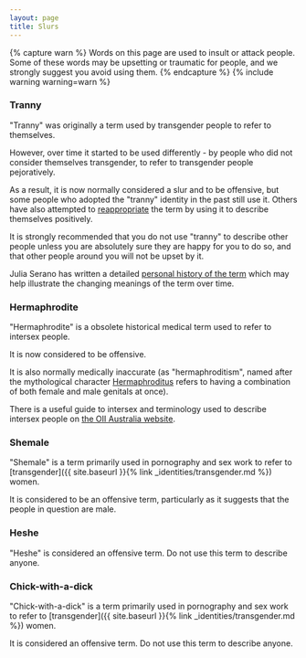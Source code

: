 ```yaml
---
layout: page
title: Slurs
---
```


{% capture warn %}
Words on this page are used to insult or attack people. Some of these words may be upsetting or traumatic for people, and we strongly suggest you avoid using them. 
{% endcapture %}
{% include warning warning=warn %}

### Tranny

"Tranny" was originally a term used by transgender people to refer to themselves.

However, over time it started to be used differently - by people who did not consider themselves transgender, to refer to transgender people pejoratively.

As a result, it is now normally considered a slur and to be offensive, but some people who adopted the "tranny" identity in the past still use it. Others have also attempted to [reappropriate](https://en.wikipedia.org/wiki/Reappropriate) the term by using it to describe themselves positively.

It is strongly recommended that you do not use "tranny" to describe other people unless you are absolutely sure they are happy for you to do so, and that other people around you will not be upset by it.

Julia Serano has written a detailed [personal history of the term](http://juliaserano.blogspot.co.uk/2014/04/a-personal-history-of-t-word-and-some.html) which may help illustrate the changing meanings of the term over time.

### Hermaphrodite

"Hermaphrodite" is a obsolete historical medical term used to refer to intersex people.

It is now considered to be offensive. 

It is also normally medically inaccurate (as "hermaphroditism", named after the mythological character [Hermaphroditus](https://en.wikipedia.org/wiki/Hermaphroditus) refers to having a combination of both female and male genitals at once).

There is a useful guide to intersex and terminology used to describe intersex people on [the OII Australia website](https://oii.org.au/allies/).

### Shemale

"Shemale" is a term primarily used in pornography and sex work to refer to [transgender]({{ site.baseurl }}{% link _identities/transgender.md %}) women. 

It is considered to be an offensive term, particularly as it suggests that the people in question are male.

### Heshe

"Heshe" is considered an offensive term. Do not use this term to describe anyone.

### Chick-with-a-dick

"Chick-with-a-dick" is a term primarily used in pornography and sex work to refer to [transgender]({{ site.baseurl }}{% link _identities/transgender.md %}) women. 

It is considered an offensive term. Do not use this term to describe anyone. 